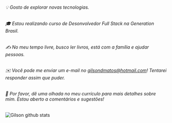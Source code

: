 
###### 💡 Gosto de explorar novas tecnologias.
###### 🎓 Estou realizando curso de Desonvolvedor Full Stack na Generation Brasil.
###### ✍️ No meu tempo livre, busco ler livros, está com a família e ajudar pessoas.
###### ✉️ Você pode me enviar um e-mail no gilsondmatos@hotmail.com! Tentarei responder assim que puder.
###### 📄 Por favor, dê uma olhada no meu currículo para mais detalhes sobre mim. Estou aberto a comentários e sugestões!

![Gilson github stats](https://github-readme-stats.vercel.app/api?username=gilsondmatos&theme=radical&show_icons=true)
